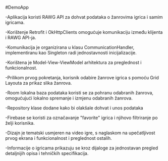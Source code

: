 #DemoApp

-Aplikacija koristi RAWG API za dohvat podataka o žanrovima igrica i samim igricama.

-Korištenje Retrofit i OkHttpClients omogućuje komunikaciju između klijenta i RAWG API-ja.

-Komunikacija je organizirana u klasu CommunicationHandler, implementiranu kao Singleton radi jednostavnosti inicijalizacije.

-Korištena je Model-View-ViewModel arhitektura za preglednost i funkcionalnost.

-Prilikom prvog pokretanja, korisnik odabire žanrove igrica s pomoću Grid Layouta za prikaz slika žanrova.

-Room lokalna baza podataka koristi se za pohranu odabranih žanrova, omogućujući lokalno spremanje i izmjenu odabranih žanrova.

-Repository klase dodane kako bi olakšale dohvat i unos podataka 

-Firebase se koristi za označavanje "favorite" igrica i njihovo filtriranje po želji korisnika.

-Dizajn je tematski usmjeren na video igre, s naglaskom na upečatljivost prvog ekrana i funkcionalnost i preglednost ostalih.

-Informacije o igricama prikazuju se kroz dijaloge za jednostavan pregled detaljnijih opisa i tehničkih specifikacija.
